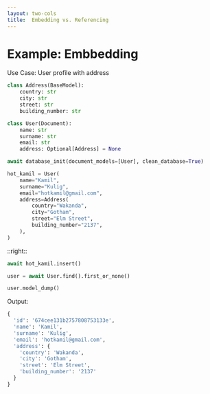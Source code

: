 ```yaml
---
layout: two-cols
title:  Embedding vs. Referencing
---
```

# Example: Embbedding


<v-clicks depth="3">

Use Case: User profile with address

```python
class Address(BaseModel):
    country: str
    city: str
    street: str
    building_number: str

class User(Document):
    name: str
    surname: str
    email: str
    address: Optional[Address] = None

await database_init(document_models=[User], clean_database=True)

hot_kamil = User(
    name="Kamil",
    surname="Kulig",
    email="hotkamil@gmail.com",
    address=Address(
        country="Wakanda",
        city="Gotham",
        street="Elm Street",
        building_number="2137",
    ),
)
```
</v-clicks>

::right::

<v-clicks>

```python 
await hot_kamil.insert()

user = await User.find().first_or_none()

user.model_dump()
```

Output: 

```python
{
  'id': '674cee131b2757808753133e', 
  'name': 'Kamil', 
  'surname': 'Kulig', 
  'email': 'hotkamil@gmail.com', 
  'address': {
    'country': 'Wakanda', 
    'city': 'Gotham', 
    'street': 'Elm Street', 
    'building_number': '2137'
  }
}

```
<FooterLink text="Documentation MongoDB - Embedding MongoDB" link="https://www.mongodb.com/resources/products/fundamentals/embedded-mongodb"/>

</v-clicks>

<!--


In a relational database, you store each individual entity in its own table, and link them together through foreign keys. While MongoDB certainly supports references from one document to another, and even multi-document joins, it’s a mistake to use a document database the same way you use a relational one.


Embedded documents are an efficient and clean way to store related data, especially data that’s regularly accessed together. 

 In general, when designing schemas for MongoDB, you should prefer embedding by default, and use references and application-side or database-side joins only when they’re worthwhile. The more often a given workload can retrieve a single document and have all the data it needs, the more consistently high-performance your application will be.





## Relational vs Document Databases

- **Relational DB**: 
  - Entities in separate tables
  - Linked via foreign keys
  - Supports references and joins

- **MongoDB**:
  - Prefer embedding documents
  - Efficient for related data accessed together
  - Use references and joins sparingly

### Schema Design Tips
- Embed by default
- Use references/joins only when necessary
- Aim for single document retrieval for high performance

 -->

